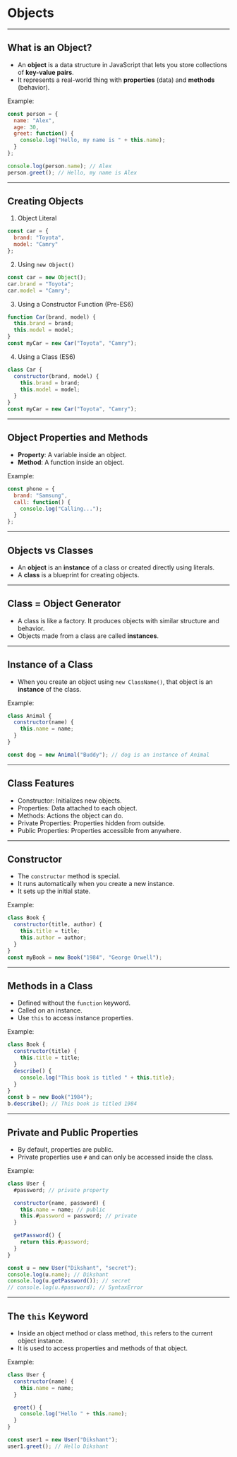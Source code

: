 # Objects

---

## What is an Object?

* An **object** is a data structure in JavaScript that lets you store collections of **key-value pairs**.
* It represents a real-world thing with **properties** (data) and **methods** (behavior).

Example:

```javascript
const person = {
  name: "Alex",
  age: 30,
  greet: function() {
    console.log("Hello, my name is " + this.name);
  }
};

console.log(person.name); // Alex
person.greet(); // Hello, my name is Alex
```

---

## Creating Objects

1. Object Literal

```javascript
const car = {
  brand: "Toyota",
  model: "Camry"
};
```

2. Using `new Object()`

```javascript
const car = new Object();
car.brand = "Toyota";
car.model = "Camry";
```

3. Using a Constructor Function (Pre-ES6)

```javascript
function Car(brand, model) {
  this.brand = brand;
  this.model = model;
}
const myCar = new Car("Toyota", "Camry");
```

4. Using a Class (ES6)

```javascript
class Car {
  constructor(brand, model) {
    this.brand = brand;
    this.model = model;
  }
}
const myCar = new Car("Toyota", "Camry");
```

---

## Object Properties and Methods

* **Property**: A variable inside an object.
* **Method**: A function inside an object.

Example:

```javascript
const phone = {
  brand: "Samsung",
  call: function() {
    console.log("Calling...");
  }
};
```

---

## Objects vs Classes

* An **object** is an **instance** of a class or created directly using literals.
* A **class** is a blueprint for creating objects.

---

## Class = Object Generator

* A class is like a factory. It produces objects with similar structure and behavior.
* Objects made from a class are called **instances**.

---

## Instance of a Class

* When you create an object using `new ClassName()`, that object is an **instance** of the class.

Example:

```javascript
class Animal {
  constructor(name) {
    this.name = name;
  }
}

const dog = new Animal("Buddy"); // dog is an instance of Animal
```

---

## Class Features

* Constructor: Initializes new objects.
* Properties: Data attached to each object.
* Methods: Actions the object can do.
* Private Properties: Properties hidden from outside.
* Public Properties: Properties accessible from anywhere.

---

## Constructor

* The `constructor` method is special.
* It runs automatically when you create a new instance.
* It sets up the initial state.

Example:

```javascript
class Book {
  constructor(title, author) {
    this.title = title;
    this.author = author;
  }
}
const myBook = new Book("1984", "George Orwell");
```

---

## Methods in a Class

* Defined without the `function` keyword.
* Called on an instance.
* Use `this` to access instance properties.

Example:

```javascript
class Book {
  constructor(title) {
    this.title = title;
  }
  describe() {
    console.log("This book is titled " + this.title);
  }
}
const b = new Book("1984");
b.describe(); // This book is titled 1984
```

---

## Private and Public Properties

* By default, properties are public.
* Private properties use `#` and can only be accessed inside the class.

Example:

```javascript
class User {
  #password; // private property

  constructor(name, password) {
    this.name = name; // public
    this.#password = password; // private
  }

  getPassword() {
    return this.#password;
  }
}

const u = new User("Dikshant", "secret");
console.log(u.name); // Dikshant
console.log(u.getPassword()); // secret
// console.log(u.#password); // SyntaxError
```

---

## The `this` Keyword

* Inside an object method or class method, `this` refers to the current object instance.
* It is used to access properties and methods of that object.

Example:

```javascript
class User {
  constructor(name) {
    this.name = name;
  }

  greet() {
    console.log("Hello " + this.name);
  }
}

const user1 = new User("Dikshant");
user1.greet(); // Hello Dikshant
```
